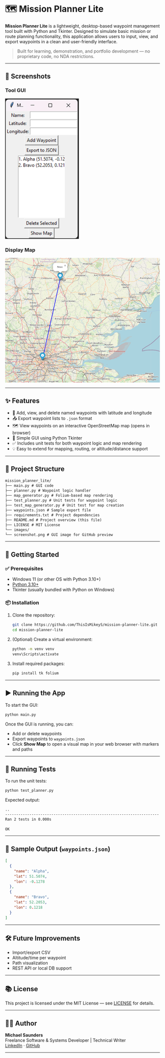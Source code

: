 
# 🗺️ Mission Planner Lite

**Mission Planner Lite** is a lightweight, desktop-based waypoint management tool built with Python and Tkinter. Designed to simulate basic mission or route planning functionality, this application allows users to input, view, and export waypoints in a clean and user-friendly interface.

> Built for learning, demonstration, and portfolio development — no proprietary code, no NDA restrictions.

---

## 📸 Screenshots

### Tool GUI
![GUI Screenshot](images/gui-screenshot.png)

### Display Map
![Display Map Screenshot](images/map-screenshot.png)

---

## ✨ Features

- 🧭 Add, view, and delete named waypoints with latitude and longitude
- 📤 Export waypoint lists to `.json` format
- 🗺️ View waypoints on an interactive OpenStreetMap map (opens in browser)
- 🧼 Simple GUI using Python Tkinter
- ✅ Includes unit tests for both waypoint logic and map rendering
- 💡 Easy to extend for mapping, routing, or altitude/distance support

---

## 📁 Project Structure

```
mission_planner_lite/
├── main.py # GUI code
├── planner.py # Waypoint logic handler
├── map_generator.py # Folium-based map rendering
├── test_planner.py # Unit tests for waypoint logic
├── test_map_generator.py # Unit test for map creation
├── waypoints.json # Sample export file
├── requirements.txt # Project dependencies
├── README.md # Project overview (this file)
├── LICENSE # MIT License
└── images/
└── screenshot.png # GUI image for GitHub preview
```

---

## 🚀 Getting Started

### ✅ Prerequisites

- Windows 11 (or other OS with Python 3.10+)
- [Python 3.10+](https://www.python.org/downloads/)
- Tkinter (usually bundled with Python on Windows)

### 📦 Installation

1. Clone the repository:
   ```bash
   git clone https://github.com/ThisIsMikeyS/mission-planner-lite.git
   cd mission-planner-lite
   ```

2. (Optional) Create a virtual environment:
   ```bash
   python -m venv venv
   venv\Scripts\activate
   ```

3. Install required packages:
   ```bash
   pip install tk folium
   ```

---

## ▶️ Running the App

To start the GUI:
```bash
python main.py
```

Once the GUI is running, you can:
- Add or delete waypoints
- Export waypoints to `waypoints.json`
- Click **Show Map** to open a visual map in your web browser with markers and paths

---

## 🧪 Running Tests

To run the unit tests:
```bash
python test_planner.py
```

Expected output:
```
..
----------------------------------------------------------------------
Ran 2 tests in 0.000s

OK
```

---

## 💾 Sample Output (`waypoints.json`)
```json
[
  {
    "name": "Alpha",
    "lat": 51.5074,
    "lon": -0.1278
  },
  {
    "name": "Bravo",
    "lat": 52.2053,
    "lon": 0.1218
  }
]
```

---

## 🛠️ Future Improvements

- Import/export CSV
- Altitude/time per waypoint
- Path visualization
- REST API or local DB support

---

## 📚 License

This project is licensed under the MIT License — see [LICENSE](LICENSE) for details.

---

## 🧑‍💻 Author

**Michael Saunders**  
Freelance Software & Systems Developer | Technical Writer  
[LinkedIn](https://www.linkedin.com/in/michael-saunders-805785128/) · [GitHub](https://github.com/ThisIsMikeyS)

---
